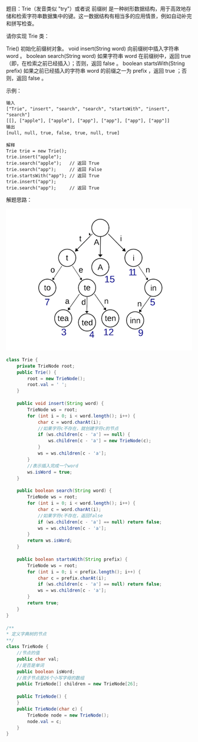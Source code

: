 题目：Trie（发音类似 "try"）或者说 前缀树 是一种树形数据结构，用于高效地存储和检索字符串数据集中的键。这一数据结构有相当多的应用情景，例如自动补完和拼写检查。

请你实现 Trie 类：

Trie() 初始化前缀树对象。
void insert(String word) 向前缀树中插入字符串 word 。
boolean search(String word) 如果字符串 word 在前缀树中，返回 true（即，在检索之前已经插入）；否则，返回 false 。
boolean startsWith(String prefix) 如果之前已经插入的字符串 word 的前缀之一为 prefix ，返回 true ；否则，返回 false 。

示例：

```shell
输入
["Trie", "insert", "search", "search", "startsWith", "insert", "search"]
[[], ["apple"], ["apple"], ["app"], ["app"], ["app"], ["app"]]
输出
[null, null, true, false, true, null, true]

解释
Trie trie = new Trie();
trie.insert("apple");
trie.search("apple");   // 返回 True
trie.search("app");     // 返回 False
trie.startsWith("app"); // 返回 True
trie.insert("app");
trie.search("app");     // 返回 True
```

解题思路：

![trie](./208/trie.png)

```java
class Trie {
    private TrieNode root;
    public Trie() {
        root = new TrieNode();
        root.val = ' ';
    }

    public void insert(String word) {
        TrieNode ws = root;
        for (int i = 0; i < word.length(); i++) {
            char c = word.charAt(i);
            //如果字符c不存在，就创建字符c的节点
            if (ws.children[c - 'a'] == null) {
                ws.children[c - 'a'] = new TrieNode(c);
            }
            ws = ws.children[c - 'a'];
        }
        //表示插入完成一个word
        ws.isWord = true;
    }

    public boolean search(String word) {
        TrieNode ws = root;
        for (int i = 0; i < word.length(); i++) {
            char c = word.charAt(i);
            //如果字符c不存在，返回false
            if (ws.children[c - 'a'] == null) return false;
            ws = ws.children[c - 'a'];
        }
        return ws.isWord;
    }

    public boolean startsWith(String prefix) {
        TrieNode ws = root;
        for (int i = 0; i < prefix.length(); i++) {
            char c = prefix.charAt(i);
            if (ws.children[c - 'a'] == null) return false;
            ws = ws.children[c - 'a'];
        }
        return true;
    }
}

/**
* 定义字典树的节点
**/
class TrieNode {
    //节点的值
    public char val;
    //是否是单词
    public boolean isWord;
    //孩子节点是26个小写字母的数组
    public TrieNode[] children = new TrieNode[26];

    public TrieNode() {
    }
    public TrieNode(char c) {
        TrieNode node = new TrieNode();
        node.val = c;
    }
}
```

